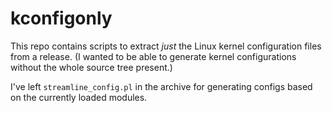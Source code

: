 # kconfigonly

This repo contains scripts to extract _just_ the Linux kernel
configuration files from a release. (I wanted to be able to
generate kernel configurations without the whole source
tree present.)

I've left `streamline_config.pl` in the archive for
generating configs based on the currently loaded modules.

